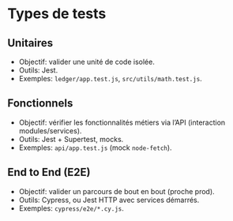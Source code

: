 # Types de tests

## Unitaires
- Objectif: valider une unité de code isolée.
- Outils: Jest.
- Exemples: `ledger/app.test.js`, `src/utils/math.test.js`.

## Fonctionnels
- Objectif: vérifier les fonctionnalités métiers via l’API (interaction modules/services).
- Outils: Jest + Supertest, mocks.
- Exemples: `api/app.test.js` (mock `node-fetch`).

## End to End (E2E)
- Objectif: valider un parcours de bout en bout (proche prod).
- Outils: Cypress, ou Jest HTTP avec services démarrés.
- Exemples: `cypress/e2e/*.cy.js`.
